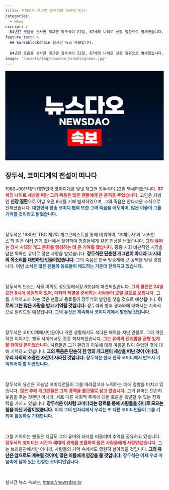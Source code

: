 ```yaml
---
title: 부채도사 개그맨 장두석의 마지막 인사!
categories:
  - News
excerpt: >
  84년간 웃음을 선사한 개그맨 장두석이 22일, 67세의 나이로 신장 질환으로 별세했습니다. TBC 개그콘테스트 출신으로 ‘부채도사’와 ‘시커먼스’에서 활약했던 그의 유산을 기억해 주세요.
feature_text: >
  ## koreablockchain 실시간 뉴스 속보입니다.

  84년간 웃음을 선사한 개그맨 장두석이 22일, 67세의 나이로 신장 질환으로 별세했습니다. TBC 개그콘테스트 출신으로 ‘부채도사’와 ‘시커먼스’에서 활약했던 그의 유산을 기억해 주세요.
image: '/assets/img/newsdao_breakingnews.jpg'
---
```


<p><img src="/assets/img/newsdao_breakingnews.jpg" alt="koreablockchain 속보" /></p>

<h2 data-ke-size="size26">장두석, 코미디계의 전설이 떠나다</h2>

<p data-ke-size="size16">1980~90년대의 대한민국 코미디계를 빛낸 개그맨 장두석이 22일 별세하였습니다. <b><span style="color: #ee2323;">67세의 나이로 세상을 떠난 그의 죽음은 많은 팬들에게 큰 충격을 주었습니다.</span></b> 고인은 지병인 <b><span style="background-color: #21538527;">신장 질환</span></b>으로 이날 오전 8시를 기해 별세하였으며, 그의 죽음은 안타까운 소식으로 전해졌습니다. <b><span style="color: #1a5490;">대한민국 방송 코미디 협회 또한 그의 죽음을 애도하며, 많은 이들이 그를 기억할 것이라고 밝혔습니다.</span></b></p>

<p data-ke-size="size16">&nbsp;</p>

<p>장두석은 1980년 TBC 제2회 개그콘테스트를 통해 데뷔하여, ‘부채도사’와 ‘시커먼스’와 같은 여러 인기 코너에서 활약하며 청중들에게 깊은 인상을 남겼습니다. <b><span style="color: #ee2323;">그의 유머는 당시 시대의 개그 문화를 형성하는 데 큰 기여를 했습니다.</span></b> 종종 사회 비판적인 시각을 담은 독특한 유머로 많은 사랑을 받았습니다. <b><span style="background-color: #21538527;">장두석은 단순한 개그맨이 아니라 그 시대의 목소리를 대변하던 인물이었습니다.</span></b> 그의 죽음은 한국 방송계에 큰 공백을 남길 것입니다. <b><span style="color: #1a5490;">이번 소식은 많은 팬들과 동료들이 애도하는 가운데 전해지고 있습니다.</span></b></p>

<p data-ke-size="size16">&nbsp;</p>

<p>장두석의 빈소는 서울 여의도 성모장례식장 8호실에 마련되었습니다. <b><span style="color: #ee2323;">그의 발인은 24일 오전 8시에 예정되어 있어, 마지막 작별을 준비하는 사람들이 모일 것으로 보입니다.</span></b> 그를 기억하고자 하는 많은 팬들과 동료들이 장두석의 발인을 찾을 것으로 예상됩니다. <b><span style="background-color: #21538527;">이로써 그는 많은 사랑을 받고 기억될 것입니다.</span></b> 장두석의 향후 경과와에 대해서는 지속적으로 알려드릴 예정입니다. <b><span style="color: #1a5490;">그의 유산은 계속해서 코미디계에서 발현될 것입니다.</span></b></p>

<p data-ke-size="size16">&nbsp;</p>

<p>장두석은 코미디계에서만큼이나 개인 생활에서도 색다른 매력을 지닌 인물로, 그의 개인적인 이야기는 팬들 사이에서도 종종 회자되었습니다. <b><span style="color: #ee2323;">그는 유머와 진지함을 균형 있게 잘 담아낸 분이었습니다.</span></b> 사람들은 그가 환경과 이웃에 대해 마음을 많이 쏟았던 것에 대해 기억하고 있습니다. <b><span style="background-color: #21538527;">그의 죽음은 단순히 한 명의 개그맨이 세상을 떠난 것이 아니라, 우리 사회의 소중한 자산이 사라진 것입니다.</span></b> <b><span style="color: #1a5490;">장두석은 현대 한국 코미디에서 반드시 기억되어야 할 이름입니다.</span></b></p>

<p data-ke-size="size16">&nbsp;</p>

<p>장두석의 유산은 오늘날 코미디언들이 그를 따라잡고자 노력하는 데에 영향을 미치고 있습니다. <b><span style="color: #ee2323;">많은 후배 개그맨들은 그의 경력을 롤모델로 삼고 있습니다.</span></b> 그의 유머는 단순히 웃음을 주는 것뿐만 아니라, 서로 다른 사회적 주제에 대한 토론을 촉발할 수 있는 잠재력을 가지고 있습니다. <b><span style="background-color: #21538527;">장두석은 이처럼 코미디라는 장르를 통해 사람들을 하나로 모으는 힘을 지닌 사람이었습니다.</span></b> <b><span style="color: #1a5490;">이제 그의 빈자리에서 우리는 또 다른 코미디언들이 그를 기리며 활동하길 기대합니다.</span></b></p>

<p data-ke-size="size16">&nbsp;</p>

<p>그를 기억하는 팬들은 지금도 그의 유머와 대사를 떠올리며 추억을 공유하고 있습니다. <b><span style="color: #ee2323;">장두석의 코미디는 시간과 세대의 경계를 초월하여 많은 사람들에게 사랑받았습니다.</span></b> 그는 브라운관에서만 아니라, 사람들의 기억 속에서도 영원히 살아있을 것입니다. <b><span style="background-color: #21538527;">그의 유산은 앞으로도 계속될 것이며, 많은 이들에게 영감을 줄 것입니다.</span></b> <b><span style="color: #1a5490;">장두석은 이제 우리 마음속에 남아 있는 진정한 코미디언입니다.</span></b></p>

<p data-ke-size="size16">&nbsp;</p>
실시간 뉴스 속보는, <a href="https://newsdao.kr" rel="dofollow">https://newsdao.kr</a>


